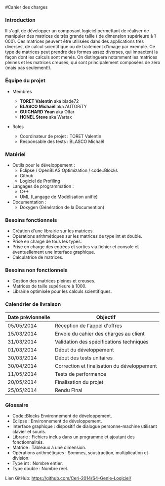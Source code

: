 #Cahier des charges 

### Introduction
Il s'agit de développer un composant logiciel permettant de réaliser de manipuler des matrices de très grande taille ( de dimension supérieure à 1 000). Ces matrices peuvent être utilisées dans des applications très diverses, de calcul scientifique ou de traitement d'image par exemple.
Ce type de matrices peut prendre des formes assez diverses, qui impactent la façon dont les calculs sont menés. On distinguera notamment les matrices pleines et les matrices creuses, qui sont principalement composées de zéro (mais pas seulement!).

### Équipe du projet
* Membres
  - **TORET Valentin** aka blade72
  - **BLASCO Michaël** aka AUTORiTY
  - **GUICHARD Yoan**  aka Olfar
  - **HONEL Steve**    aka Wartax

* Roles
  - Coordinateur de projet : TORET Valentin 
  - Responsable des tests :  BLASCO Michaël

### Matériel

   - Outils pour le développement :
      - Eclipse / OpenBLAS Optimization / code::Blocks
      - Github
      - Logiciel de Profiling
   - Langages de programmation : 
      - C++
      - UML (Langage de Modélisation unifié)
   - Documentation :
      - Doxygen (Génération de la Documention)
  
### Besoins fonctionnels
- Création d'une librairie sur les matrices.
- Opérations arithmétiques sur les matrices de type int et double.
- Prise en charge de tous les types.
- Prise en charge des entrées et sorties via fichier et console et éventuellement une interface graphique.
- Calculatrice de matrices.
  
### Besoins non fonctionnels
- Gestion des matrices pleines et creuses.
- Matrices de taille supérieure à 1000.
- Librairie optimisée pour les calculs scientifiques. 

### Calendrier de livraison

Date prévionnelle  |  Objectif
--------|------
05/05/2014  |   Réception de l'appel d'offres
15/03/2014  |   Envoie du cahier des charges au client
31/03/2014  |   Validation des spécifications techniques
01/03/2014  |   Début du développement
30/03/2014  |   Début des tests unitaires
30/04/2014  |   Correction et finalisation du développement
11/05/2014  |   Tests de performance
20/05/2014  |   Finalisation du projet
25/05/2014  |   Rendu Final


### Glossaire

- Code::Blocks Environnement de développement.
- Éclipse : Environnement de développement.
- Interface graphique : dispositif de dialogue personne-machine utilisant clavier et souris.
- Librarie : Fichiers inclus dans un programme et ajoutant des fonctionnalités.
- Matrice : Tableaux à une dimension.
- Opérations arithmétiques : Sommes, soustraction, multiplication et division.
- Type int : Nombre entier.
- Type double : Nombre réel.

Lien GitHub: https://github.com/Ceri-2014/S4-Genie-Logiciel/

